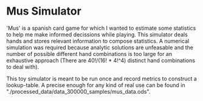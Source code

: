 # Mus Simulator
'Mus' is a spanish card game for which I wanted to estimate some statistics to help me make informed decissions while playing. This simulator deals hands and stores relevant information to compose statistics. A numerical simulation was required because analytic solutions are unfeasable and the number of possible different hand combinations is too large for an exhaustive approach (There are 40!/(16! * 4!^4) distinct hand combinations to deal with).

This toy simulator is meant to be run once and record metrics to construct a lookup-table. A precise enough for any kind of real use can be found in "./processed_data/data_300000_samples/mus_data.ods". 
